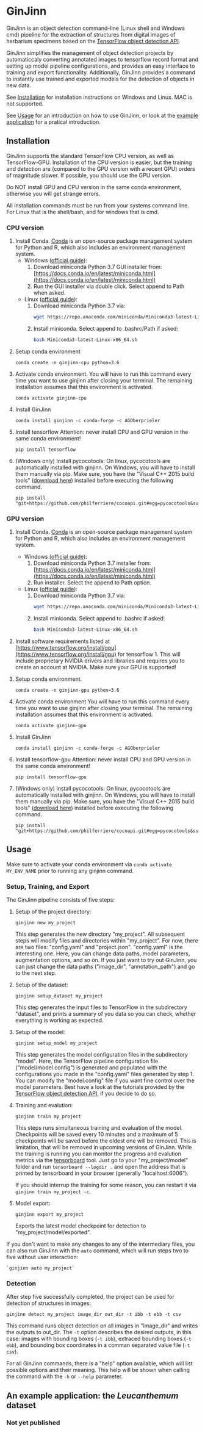 # GinJinn
GinJinn is an object detection command-line (Linux shell and Windows cmd) pipeline for the extraction of structures from digital images of herbarium specimens based on the [TensorFlow object detection API](https://github.com/tensorflow/models/tree/master/research/object_detection). 

GinJinn simplifies the management of object detection projects by automaticcaly converting annotated images to tensorflow record format and setting up model pipeline configurations, and provides an easy interface to training and export functionality. Additionally, GinJinn provides a command to instantly use trained and exported models for the detection of objects in new data.

See [Installation](#installation) for installation instructions on Windows and Linux. MAC is not supported.

See [Usage](#usage) for an introduction on how to use GinJinn, or look at the [example application](#example-application) for a pratical introduction.

## Installation
GinJinn supports the standard TensorFlow CPU version, as well as TensorFlow-GPU.
Installation of the CPU version is easier, but the training and detection are (compared to the GPU version with a recent GPU) orders of magnitude slower. If possible, you should use the GPU version.

Do NOT install GPU and CPU version in the same conda environment, otherwise you will get strange errors.

All installation commands must be run from your systems command line. For Linux that is the shell/bash, and for windows that is cmd.

### CPU version
1. Install Conda. [Conda](https://docs.conda.io/en/latest/) is an open-source package management system for Python and R, which also includes an environment management system.
	- Windows ([official guide](https://conda.io/projects/conda/en/latest/user-guide/install/windows.html)):
		1. Download miniconda Python 3.7 GUI installer from: [https://docs.conda.io/en/latest/miniconda.html](https://docs.conda.io/en/latest/miniconda.html)
		2. Run the GUI installer via double click. Select append to Path when asked.
	- Linux ([official guide](https://conda.io/projects/conda/en/latest/user-guide/install/linux.html)):
		1. Download miniconda Python 3.7 via:
			```bash
			wget https://repo.anaconda.com/miniconda/Miniconda3-latest-Linux-x86_64.sh
			```
		2. Install miniconda. Select append to .bashrc/Path if asked:
			```bash
			bash Miniconda3-latest-Linux-x86_64.sh
			```
2. Setup conda environment
	```
	conda create -n ginjinn-cpu python=3.6
	```
3. Activate conda environment. You will have to run this command every time you want to use ginjinn after closing your terminal. The remaining installation assumes that this environment is activated.
	```
	conda activate ginjinn-cpu
	```
4. Install GinJinn
	```
	conda install ginjinn -c conda-forge -c AGOberprieler 
	```
5. Install tensorflow
Attention: never install CPU and GPU version in the same conda environment!
	```
	pip install tensorflow
	```
6. (Windows only) Install pycocotools:
On linux, pycocotools are automatically installed with ginjinn. On Windows, you will have to install them manually via pip. Make sure, you have the "Visual C++ 2015 build tools" ([download here](https://go.microsoft.com/fwlink/?LinkId=691126)) installed before executing the following command.
	```
	pip install "git+https://github.com/philferriere/cocoapi.git#egg=pycocotools&subdirectory=PythonAPI"
	```

### GPU version
1. Install Conda. [Conda](https://docs.conda.io/en/latest/) is an open-source package management system for Python and R, which also includes an environment management system.
	- Windows ([official guide](https://conda.io/projects/conda/en/latest/user-guide/install/windows.html)):
		1. Download miniconda Python 3.7 installer from: [https://docs.conda.io/en/latest/miniconda.html](https://docs.conda.io/en/latest/miniconda.html)
		2. Run installer. Select the append to Path option.
	- Linux ([official guide](https://conda.io/projects/conda/en/latest/user-guide/install/linux.html)):
		1. Download miniconda Python 3.7 via:
			```bash
			wget https://repo.anaconda.com/miniconda/Miniconda3-latest-Linux-x86_64.sh
			```
		2. Install miniconda. Select append to .bashrc if asked:
			```bash
			bash Miniconda3-latest-Linux-x86_64.sh
			```
2. Install software requirements listed at [https://www.tensorflow.org/install/gpu](https://www.tensorflow.org/install/gpu) for tensorflow 1. This will include proprietary NVIDIA drivers and libraries and requires you to create an account at NVIDIA. Make sure your GPU is supported!

3. Setup conda environment.
	```
	conda create -n ginjinn-gpu python=3.6
	```

4. Activate conda environment
	You will have to run this command every time you want to use ginjinn after closing your terminal. The remaining installation assumes that this environment is activated.
	```
	conda activate ginjinn-gpu
	```
5. Install GinJinn
	```
	conda install ginjinn -c conda-forge -c AGOberprieler 
	```
6. Install tensorflow-gpu
Attention: never install CPU and GPU version in the same conda environment!
	```
	pip install tensorflow-gpu
	```
7.  (Windows only) Install pycocotools:
On linux, pycocotools are automatically installed with ginjinn. On Windows, you will have to install them manually via pip. Make sure, you have the "Visual C++ 2015 build tools" ([download here](https://go.microsoft.com/fwlink/?LinkId=691126)) installed before executing the following command.
	```
	pip install "git+https://github.com/philferriere/cocoapi.git#egg=pycocotools&subdirectory=PythonAPI"
	```

## Usage
Make sure to activate your conda environment via `conda activate MY_ENV_NAME` prior to running any ginjinn command.

### Setup, Training, and Export
The GinJinn pipeline consists of five steps:
1. Setup of the project directory:

	`ginjinn new my_project`

	This step generates the new directory "my_project". All subsequent steps will modify files and directories within "my_project". For now, there are two files: "config.yaml" and "project.json". "config.yaml" is the interesting one. Here, you can change data paths, model parameters, augmentation options, and so on. If you just want to try out GinJinn, you can just change the data paths ("image_dir", "annotation_path") and go to the next step.
2. Setup of the dataset:

	`ginjinn setup_dataset my_project`
	
	This step generates the input files to TensorFlow in the subdirectory "dataset", and prints a summary of you data so you can check, whether everything is working as expected.
	
3. Setup of the model:

	`ginjinn setup_model my_project`
	
	This step generates the model configuration files in the subdirectory "model". Here, the TensorFlow pipeline configuration file ("model/model.config") is generated and populated with the configurations you made in the "config.yaml" files generated by step 1. You can modify the "model.config" file if you want fine control over the model parameters. Best have a look at the tutorials provided by the [TensorFlow object detection API](https://github.com/tensorflow/models/tree/master/research/object_detection), if you decide to do so.
	
4. Training and evalution:

	`ginjinn train my_project`
	
	This steps runs simultaneous training and evaluation of the model. Checkpoints will be saved every 10 minutes and a maximum of 5 checkpoints will be saved before the oldest one will be removed. This is limitation, that will be removed in upcoming versions of GinJinn. While the training is running you can monitor the progress and evalution metrics via the [tensorboard](https://www.tensorflow.org/guide/summaries_and_tensorboard) tool. Just go to your "my_project/model" folder and run `tensorboard --logdir .` and open the address that is printed by tensorboard in your browser (generally "localhost:6006").
	
	If you should interrup the training for some reason, you can restart it via `ginjinn train my_project -c`.
	
5. Model export:

	`ginjinn export my_project`
	
	Exports the latest model checkpoint for detection to "my_project/model/exported".

If you don't want to make any changes to any of the intermediary files, you can also run GinJinn with the `auto` command, which will run steps two to five without user interaction:

	`ginjinn auto my_project`

### Detection
After step five successfully completed, the project can be used for detection of structures in images:

`ginjinn detect my_project image_dir out_dir -t ibb -t ebb -t csv`
	
This command runs object detection on all images in "image_dir" and writes the outputs to out_dir. The `-t` option describes the desired outputs, in this case: images with bounding boxes (`-t ibb`), extraced bounding boxes (`-t ebb`), and bounding box coordinates in a comman separated value file (`-t csv`).

For all GinJinn commands, there is a "help" option available, which will list possible options and their meaning. This help will be shown when calling the command with the `-h` or `--help` parameter.

## <a name="example-application">An example application: the *Leucanthemum* dataset</a>
### Not yet published
